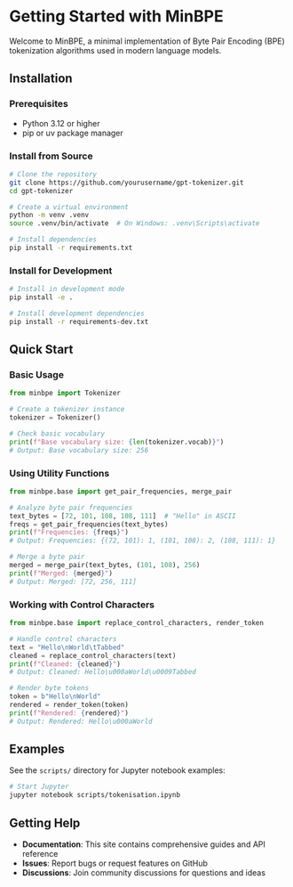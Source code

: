 # Getting Started with MinBPE

Welcome to MinBPE, a minimal implementation of Byte Pair Encoding (BPE) tokenization algorithms used in modern language models.

## Installation

### Prerequisites

- Python 3.12 or higher
- pip or uv package manager

### Install from Source

```bash
# Clone the repository
git clone https://github.com/yourusername/gpt-tokenizer.git
cd gpt-tokenizer

# Create a virtual environment
python -m venv .venv
source .venv/bin/activate  # On Windows: .venv\Scripts\activate

# Install dependencies
pip install -r requirements.txt
```

### Install for Development

```bash
# Install in development mode
pip install -e .

# Install development dependencies
pip install -r requirements-dev.txt
```

## Quick Start

### Basic Usage

```python
from minbpe import Tokenizer

# Create a tokenizer instance
tokenizer = Tokenizer()

# Check basic vocabulary
print(f"Base vocabulary size: {len(tokenizer.vocab)}")
# Output: Base vocabulary size: 256
```

### Using Utility Functions

```python
from minbpe.base import get_pair_frequencies, merge_pair

# Analyze byte pair frequencies
text_bytes = [72, 101, 108, 108, 111]  # "Hello" in ASCII
freqs = get_pair_frequencies(text_bytes)
print(f"Frequencies: {freqs}")
# Output: Frequencies: {(72, 101): 1, (101, 108): 2, (108, 111): 1}

# Merge a byte pair
merged = merge_pair(text_bytes, (101, 108), 256)
print(f"Merged: {merged}")
# Output: Merged: [72, 256, 111]
```

### Working with Control Characters

```python
from minbpe.base import replace_control_characters, render_token

# Handle control characters
text = "Hello\nWorld\tTabbed"
cleaned = replace_control_characters(text)
print(f"Cleaned: {cleaned}")
# Output: Cleaned: Hello\u000aWorld\u0009Tabbed

# Render byte tokens
token = b"Hello\nWorld"
rendered = render_token(token)
print(f"Rendered: {rendered}")
# Output: Rendered: Hello\u000aWorld
```

## Examples

See the `scripts/` directory for Jupyter notebook examples:

```bash
# Start Jupyter
jupyter notebook scripts/tokenisation.ipynb
```

## Getting Help

- **Documentation**: This site contains comprehensive guides and API reference
- **Issues**: Report bugs or request features on GitHub
- **Discussions**: Join community discussions for questions and ideas
